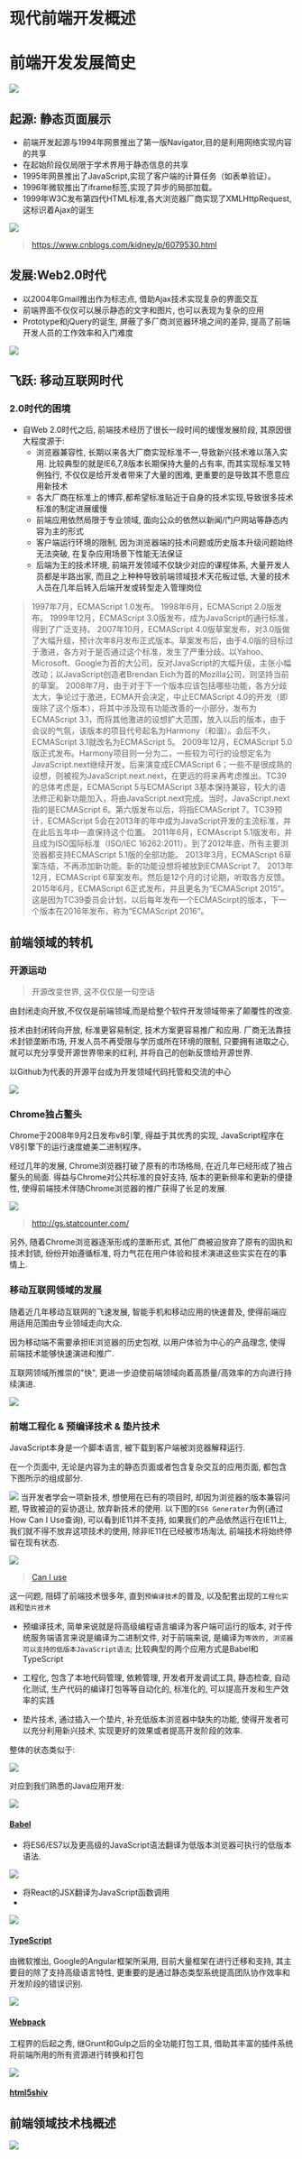 # 现代前端开发概述

# 前端开发发展简史


![](./_image/2017-12-24-16-29-53.jpg)


## 起源: 静态页面展示

- 前端开发起源与1994年网景推出了第一版Navigator,目的是利用网络实现内容的共享
- 在起始阶段仅局限于学术界用于静态信息的共享
- 1995年网景推出了JavaScript,实现了客户端的计算任务（如表单验证）。
- 1996年微软推出了iframe标签,实现了异步的局部加载。
- 1999年W3C发布第四代HTML标准,各大浏览器厂商实现了XMLHttpRequest,这标识着Ajax的诞生

![](./_image/2017-12-24-17-48-15.jpg)

> https://www.cnblogs.com/kidney/p/6079530.html

## 发展:Web2.0时代

- 以2004年Gmail推出作为标志点, 借助Ajax技术实现复杂的界面交互
- 前端界面不仅仅可以展示静态的文字和图片, 也可以表现为复杂的应用
- Prototype和jQuery的诞生, 屏蔽了多厂商浏览器环境之间的差异, 提高了前端开发人员的工作效率和入门难度


![](./_image/2017-12-24-18-57-27.jpg)

## 飞跃: 移动互联网时代

### 2.0时代的困境

- 自Web 2.0时代之后, 前端技术经历了很长一段时间的缓慢发展阶段, 其原因很大程度源于:
    - 浏览器兼容性, 长期以来各大厂商实现标准不一,导致新兴技术难以落入实用. 比较典型的就是IE6,7,8版本长期保持大量的占有率, 而其实现标准又特例独行, 不仅仅是给开发者带来了大量的困难, 更重要的是导致其不愿意应用新技术
    - 各大厂商在标准上的博弈,都希望标准贴近于自身的技术实现,导致很多技术标准的制定进展缓慢
    - 前端应用依然局限于专业领域, 面向公众的依然以新闻/门户网站等静态内容为主的形式
    - 客户端运行环境的限制, 因为浏览器端的技术问题或历史版本升级问题始终无法突破, 在复杂应用场景下性能无法保证
    - 后端为王的技术环境, 前端开发领域不仅缺少对应的课程体系, 大量开发人员都是半路出家, 而且之上种种导致前端领域技术天花板过低, 大量的技术人员在几年后转入后端开发或转型走入管理岗位

> 1997年7月，ECMAScript 1.0发布。
> 1998年6月，ECMAScript 2.0版发布。
> 1999年12月，ECMAScript 3.0版发布，成为JavaScript的通行标准，得到了广泛支持。
> 2007年10月，ECMAScript 4.0版草案发布，对3.0版做了大幅升级，预计次年8月发布正式版本。草案发布后，由于4.0版的目标过于激进，各方对于是否通过这个标准，发生了严重分歧。以Yahoo、Microsoft、Google为首的大公司，反对JavaScript的大幅升级，主张小幅改动；以JavaScript创造者Brendan Eich为首的Mozilla公司，则坚持当前的草案。
> 2008年7月，由于对于下一个版本应该包括哪些功能，各方分歧太大，争论过于激进，ECMA开会决定，中止ECMAScript 4.0的开发（即废除了这个版本），将其中涉及现有功能改善的一小部分，发布为ECMAScript 3.1，而将其他激进的设想扩大范围，放入以后的版本，由于会议的气氛，该版本的项目代号起名为Harmony（和谐）。会后不久，ECMAScript 3.1就改名为ECMAScript 5。
> 2009年12月，ECMAScript 5.0版正式发布。Harmony项目则一分为二，一些较为可行的设想定名为JavaScript.next继续开发，后来演变成ECMAScript 6；一些不是很成熟的设想，则被视为JavaScript.next.next，在更远的将来再考虑推出。TC39的总体考虑是，ECMAScript 5与ECMAScript 3基本保持兼容，较大的语法修正和新功能加入，将由JavaScript.next完成。当时，JavaScript.next指的是ECMAScript 6。第六版发布以后，将指ECMAScript 7。TC39预计，ECMAScript 5会在2013年的年中成为JavaScript开发的主流标准，并在此后五年中一直保持这个位置。
> 2011年6月，ECMAscript 5.1版发布，并且成为ISO国际标准（ISO/IEC 16262:2011）。到了2012年底，所有主要浏览器都支持ECMAScript 5.1版的全部功能。
> 2013年3月，ECMAScript 6草案冻结，不再添加新功能。新的功能设想将被放到ECMAScript 7。
> 2013年12月，ECMAScript 6草案发布。然后是12个月的讨论期，听取各方反馈。
> 2015年6月，ECMAScript 6正式发布，并且更名为“ECMAScript 2015”。这是因为TC39委员会计划，以后每年发布一个ECMAScirpt的版本，下一个版本在2016年发布，称为“ECMAScript 2016”。

## 前端领域的转机

### 开源运动
> 开源改变世界, 这不仅仅是一句空话

由封闭走向开放,不仅仅是前端领域,而是给整个软件开发领域带来了颠覆性的改变.

技术由封闭转向开放, 标准更容易制定, 技术方案更容易推广和应用. 厂商无法靠技术封锁垄断市场, 开发人员不再受限与学历或所在环境的限制, 只要拥有进取之心, 就可以充分享受开源世界带来的红利, 并将自己的创新反馈给开源世界.

以Github为代表的开源平台成为开发领域代码托管和交流的中心


![](./_image/2017-12-24-19-59-41.jpg)


### Chrome独占鳌头

Chrome于2008年9月2日发布v8引擎, 得益于其优秀的实现, JavaScript程序在V8引擎下的运行速度媲美二进制程序。

经过几年的发展, Chrome浏览器打破了原有的市场格局, 在近几年已经形成了独占鳌头的局面. 得益与Chrome对公共标准的良好支持, 版本的更新频率和更新的便捷性, 使得前端技术伴随Chrome浏览器的推广获得了长足的发展.


![](./_image/2017-12-24-19-40-01.jpg)
> http://gs.statcounter.com/

另外, 随着Chrome浏览器逐渐形成的垄断形式, 其他厂商被迫放弃了原有的固执和技术封锁, 纷纷开始遵循标准, 将力气花在用户体验和技术演进这些实实在在的事情上.

### 移动互联网领域的发展

随着近几年移动互联网的飞速发展, 智能手机和移动应用的快速普及, 使得前端应用适用范围由专业领域走向大众.

因为移动端不需要承担IE浏览器的历史包袱, 以用户体验为中心的产品理念, 使得前端技术能够快速演进和推广.

互联网领域所推崇的"快", 更进一步迫使前端领域向着高质量/高效率的方向进行持续演进. 

![](./_image/2017-12-24-19-47-30.jpg)

### 前端工程化 & 预编译技术 & 垫片技术

JavaScript本身是一个脚本语言, 被下载到客户端被浏览器解释运行.

在一个页面中, 无论是内容为主的静态页面或者包含复杂交互的应用页面, 都包含下图所示的组成部分.

![](./_image/2017-12-24-22-27-30.jpg)
当开发者学会一项新技术, 想使用在已有的项目时, 却因为浏览器的版本兼容问题, 导致被迫的妥协退让, 放弃新技术的使用. 以下图的`ES6 Generator`为例(通过How Can I Use查询), 可以看到IE11并不支持, 如果我们的产品依然运行在IE11上, 我们就不得不放弃这项技术的使用, 除非IE11在已经被市场淘汰, 前端技术将始终停留在现有状态.

![](./_image/2017-12-24-22-32-04.jpg)

> [Can I use](https://caniuse.com/)

这一问题, 阻碍了前端技术很多年, 直到`预编译技术`的普及, 以及配套出现的`工程化实践`和`垫片技术`

- 预编译技术, 简单来说就是将高级编程语言编译为客户端可运行的版本, 对于传统服务端语言来说是编译为二进制文件, 对于前端来说, 是编译为`等效的, 浏览器可以支持的低版本JavaScript语法`; 比较典型的两个应用方式是Babel和TypeScript

- 工程化, 包含了本地代码管理, 依赖管理, 开发者开发调试工具, 静态检查, 自动化测试, 生产代码的编译打包等等自动化的, 标准化的, 可以提高开发和生产效率的实践

- 垫片技术, 通过插入一个垫片, 补充低版本浏览器中缺失的功能, 使得开发者可以充分利用新兴技术, 实现更好的效果或者提高开发阶段的效率.

整体的状态类似于:

![](./_image/2017-12-24-22-54-53.jpg)

对应到我们熟悉的Java应用开发:


![](./_image/2017-12-24-23-04-16.jpg)


#### [Babel](https://babeljs.io/)

- 将ES6/ES7以及更高级的JavaScript语法翻译为低版本浏览器可执行的低版本语法.

![](./_image/2017-12-24-22-57-57.jpg)

- 将React的JSX翻译为JavaScript函数调用
- 

![](./_image/2017-12-24-22-59-50.jpg)


#### [TypeScript](https://www.typescriptlang.org/)

由微软推出, Google的Angular框架所采用, 目前大量框架在进行迁移和支持, 其主要目的除了支持高级语言特性, 更重要的是通过静态类型系统提高团队协作效率和开发阶段的错误识别.


![](./_image/2017-12-24-23-07-53.jpg)


#### [Webpack](https://webpack.js.org/)

工程界的后起之秀, 继Grunt和Gulp之后的全功能打包工具, 借助其丰富的插件系统将前端所用的所有资源进行转换和打包

![](./_image/2017-12-24-23-09-10.jpg)


#### [html5shiv](https://github.com/aFarkas/html5shiv)

## 前端领域技术栈概述

![](./_image/2017-12-24-20-01-51.jpg)

